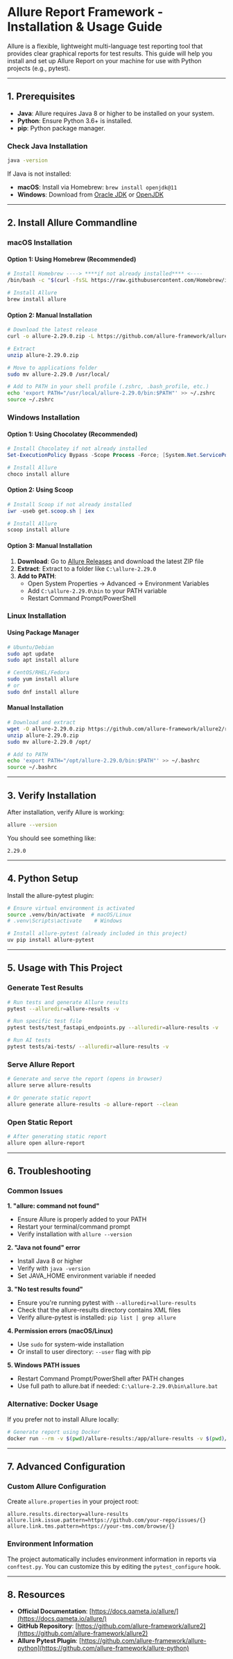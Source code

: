 # Allure Report Framework - Installation & Usage Guide

Allure is a flexible, lightweight multi-language test reporting tool that provides clear graphical reports for test results. This guide will help you install and set up Allure Report on your machine for use with Python projects (e.g., pytest).

---

## 1. Prerequisites

- **Java**: Allure requires Java 8 or higher to be installed on your system.
- **Python**: Ensure Python 3.6+ is installed.
- **pip**: Python package manager.

### Check Java Installation

```bash
java -version
```

If Java is not installed:
- **macOS**: Install via Homebrew: `brew install openjdk@11`
- **Windows**: Download from [Oracle JDK](https://www.oracle.com/java/technologies/downloads/) or [OpenJDK](https://openjdk.org/)

---

## 2. Install Allure Commandline

### **macOS Installation**

#### **Option 1: Using Homebrew (Recommended)**

```bash
# Install Homebrew ----> ****if not already installed**** <----
/bin/bash -c "$(curl -fsSL https://raw.githubusercontent.com/Homebrew/install/HEAD/install.sh)"

# Install Allure
brew install allure
```

#### **Option 2: Manual Installation**

```bash
# Download the latest release
curl -o allure-2.29.0.zip -L https://github.com/allure-framework/allure2/releases/download/2.29.0/allure-2.29.0.zip

# Extract
unzip allure-2.29.0.zip

# Move to applications folder
sudo mv allure-2.29.0 /usr/local/

# Add to PATH in your shell profile (.zshrc, .bash_profile, etc.)
echo 'export PATH="/usr/local/allure-2.29.0/bin:$PATH"' >> ~/.zshrc
source ~/.zshrc
```

### **Windows Installation**

#### **Option 1: Using Chocolatey (Recommended)**

```powershell
# Install Chocolatey if not already installed
Set-ExecutionPolicy Bypass -Scope Process -Force; [System.Net.ServicePointManager]::SecurityProtocol = [System.Net.ServicePointManager]::SecurityProtocol -bor 3072; iex ((New-Object System.Net.WebClient).DownloadString('https://community.chocolatey.org/install.ps1'))

# Install Allure
choco install allure
```

#### **Option 2: Using Scoop**

```powershell
# Install Scoop if not already installed
iwr -useb get.scoop.sh | iex

# Install Allure
scoop install allure
```

#### **Option 3: Manual Installation**

1. **Download**: Go to [Allure Releases](https://github.com/allure-framework/allure2/releases) and download the latest ZIP file
2. **Extract**: Extract to a folder like `C:\allure-2.29.0`
3. **Add to PATH**:
   - Open System Properties → Advanced → Environment Variables
   - Add `C:\allure-2.29.0\bin` to your PATH variable
   - Restart Command Prompt/PowerShell

### **Linux Installation**

#### **Using Package Manager**

```bash
# Ubuntu/Debian
sudo apt update
sudo apt install allure

# CentOS/RHEL/Fedora
sudo yum install allure
# or
sudo dnf install allure
```

#### **Manual Installation**

```bash
# Download and extract
wget -O allure-2.29.0.zip https://github.com/allure-framework/allure2/releases/download/2.29.0/allure-2.29.0.zip
unzip allure-2.29.0.zip
sudo mv allure-2.29.0 /opt/

# Add to PATH
echo 'export PATH="/opt/allure-2.29.0/bin:$PATH"' >> ~/.bashrc
source ~/.bashrc
```

---

## 3. Verify Installation

After installation, verify Allure is working:

```bash
allure --version
```

You should see something like:
```
2.29.0
```

---

## 4. Python Setup

Install the allure-pytest plugin:

```bash
# Ensure virtual environment is activated
source .venv/bin/activate  # macOS/Linux
# .venv\Scripts\activate    # Windows

# Install allure-pytest (already included in this project)
uv pip install allure-pytest
```

---

## 5. Usage with This Project

### **Generate Test Results**

```bash
# Run tests and generate Allure results
pytest --alluredir=allure-results -v

# Run specific test file
pytest tests/test_fastapi_endpoints.py --alluredir=allure-results -v

# Run AI tests
pytest tests/ai-tests/ --alluredir=allure-results -v
```

### **Serve Allure Report**

```bash
# Generate and serve the report (opens in browser)
allure serve allure-results

# Or generate static report
allure generate allure-results -o allure-report --clean
```

### **Open Static Report**

```bash
# After generating static report
allure open allure-report
```

---

## 6. Troubleshooting

### **Common Issues**

**1. "allure: command not found"**
- Ensure Allure is properly added to your PATH
- Restart your terminal/command prompt
- Verify installation with `allure --version`

**2. "Java not found" error**
- Install Java 8 or higher
- Verify with `java -version`
- Set JAVA_HOME environment variable if needed

**3. "No test results found"**
- Ensure you're running pytest with `--alluredir=allure-results`
- Check that the allure-results directory contains XML files
- Verify allure-pytest is installed: `pip list | grep allure`

**4. Permission errors (macOS/Linux)**
- Use `sudo` for system-wide installation
- Or install to user directory: `--user` flag with pip

**5. Windows PATH issues**
- Restart Command Prompt/PowerShell after PATH changes
- Use full path to allure.bat if needed: `C:\allure-2.29.0\bin\allure.bat`

### **Alternative: Docker Usage**

If you prefer not to install Allure locally:

```bash
# Generate report using Docker
docker run --rm -v $(pwd)/allure-results:/app/allure-results -v $(pwd)/allure-report:/app/allure-report -p 4040:4040 frankescobar/allure-docker-service
```

---

## 7. Advanced Configuration

### **Custom Allure Configuration**

Create `allure.properties` in your project root:

```properties
allure.results.directory=allure-results
allure.link.issue.pattern=https://github.com/your-repo/issues/{}
allure.link.tms.pattern=https://your-tms.com/browse/{}
```

### **Environment Information**

The project automatically includes environment information in reports via `conftest.py`. You can customize this by editing the `pytest_configure` hook.

---

## 8. Resources

- **Official Documentation**: [https://docs.qameta.io/allure/](https://docs.qameta.io/allure/)
- **GitHub Repository**: [https://github.com/allure-framework/allure2](https://github.com/allure-framework/allure2)
- **Allure Pytest Plugin**: [https://github.com/allure-framework/allure-python](https://github.com/allure-framework/allure-python)